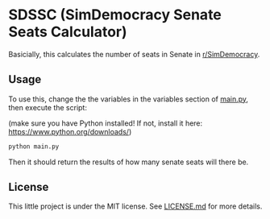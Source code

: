 # SDSSC (SimDemocracy Senate Seats Calculator)
Basicially, this calculates the number of seats in Senate in [r/SimDemocracy](https://www.reddit.com/r/SimDemocracy/).

## Usage

To use this, change the the variables in the variables section of [main.py](https://github.com/Jaguar-515/sdssc/blob/master/main.py), then execute the script:

(make sure you have Python installed! If not, install it here: https://www.python.org/downloads/)
```python
python main.py
```

Then it should return the results of how many senate seats will there be.

## License
This little project is under the MIT license. See [LICENSE.md](https://github.com/Jaguar-515/sdssc/blob/master/LICENSE) for more details.
